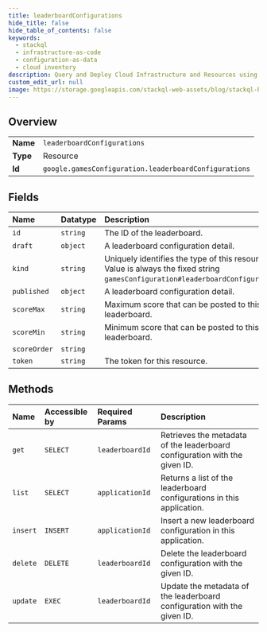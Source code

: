 ```yaml
---
title: leaderboardConfigurations
hide_title: false
hide_table_of_contents: false
keywords:
  - stackql
  - infrastructure-as-code
  - configuration-as-data
  - cloud inventory
description: Query and Deploy Cloud Infrastructure and Resources using SQL
custom_edit_url: null
image: https://storage.googleapis.com/stackql-web-assets/blog/stackql-blog-post-featured-image.png
---
```

  
    

## Overview
<table><tbody>
<tr><td><b>Name</b></td><td><code>leaderboardConfigurations</code></td></tr>
<tr><td><b>Type</b></td><td>Resource</td></tr>
<tr><td><b>Id</b></td><td><code>google.gamesConfiguration.leaderboardConfigurations</code></td></tr>
</tbody></table>

## Fields
| Name | Datatype | Description |
|:-----|:---------|:------------|
| `id` | `string` | The ID of the leaderboard. |
| `draft` | `object` | A leaderboard configuration detail. |
| `kind` | `string` | Uniquely identifies the type of this resource. Value is always the fixed string `gamesConfiguration#leaderboardConfiguration`. |
| `published` | `object` | A leaderboard configuration detail. |
| `scoreMax` | `string` | Maximum score that can be posted to this leaderboard. |
| `scoreMin` | `string` | Minimum score that can be posted to this leaderboard. |
| `scoreOrder` | `string` |  |
| `token` | `string` | The token for this resource. |
## Methods
| Name | Accessible by | Required Params | Description |
|:-----|:--------------|:----------------|:------------|
| `get` | `SELECT` | `leaderboardId` | Retrieves the metadata of the leaderboard configuration with the given ID. |
| `list` | `SELECT` | `applicationId` | Returns a list of the leaderboard configurations in this application. |
| `insert` | `INSERT` | `applicationId` | Insert a new leaderboard configuration in this application. |
| `delete` | `DELETE` | `leaderboardId` | Delete the leaderboard configuration with the given ID. |
| `update` | `EXEC` | `leaderboardId` | Update the metadata of the leaderboard configuration with the given ID. |
